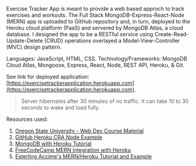 Exercise Tracker App is meant to provide a web based approch to track exercises and workouts. The Full Stack MongoDB-Express-React-Node (MERN) app is uploaded to GitHub repository and, in turn, deployed to the Heroku cloud platform (PaaS) and servered by MongoDB Atlas, a cloud database. I designed the app to be a RESTful service using Create-Read-Update-Delete (CRUD) operations overlayed a Model-View-Controller (MVC) design pattern.

Languages: JavaScript, HTML, CSS.
Technology/Frameworks: MongoDB Cloud Atlas, Mongoose, Express, React, Node, REST API, Heroku, & Git.

See link for deployed application: [https://exercisetrackerapplication.herokuapp.com](https://exercisetrackerapplication.herokuapp.com).
> Server hibernates after 30 minutes of no traffic. It can take 10 to 30 seconds to wake and load fully.

Resources used:
1) [Oregon State University - Web Dev Course Material](https://canvas.oregonstate.edu/courses/1822080/assignments/syllabus)
2) [GitHub Heroku CRA Node Example](https://github.com/mars/heroku-cra-node#user-content-switching-from-create-react-app-buildpack)
3) [MongoDB with Heroku Tutorial](https://www.mongodb.com/developer/how-to/use-atlas-on-heroku/)
4) [FreeCodeCamp MERN Integration with Heroku](https://www.freecodecamp.org/news/deploying-a-mern-application-using-mongodb-atlas-to-heroku/)
5) [Esterling Accime's MERN/Heroku Tutorial and Example](https://youtube.com/playlist?list=PLurIMwd6GdCj_VlnKVceR66Sxfcb37VU8)